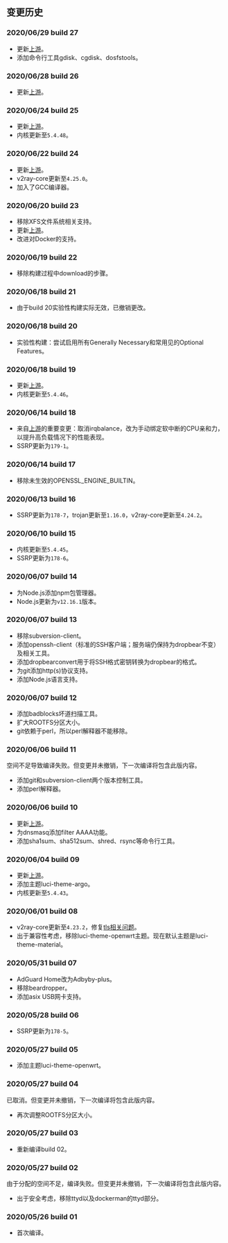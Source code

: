 ## 变更历史
### 2020/06/29 build 27
* 更新[上游](https://github.com/QiuSimons/R2S-OpenWrt/tree/d7f6ecd9862d52e05b5047a9db809580049527c4)。
* 添加命令行工具gdisk、cgdisk、dosfstools。
### 2020/06/28 build 26
* 更新[上游](https://github.com/QiuSimons/R2S-OpenWrt/tree/9d02e66fcfdd16f0b96ed38149047f6b8cfbcf29)。
### 2020/06/24 build 25
* 更新[上游](https://github.com/QiuSimons/R2S-OpenWrt/tree/a9ef544c7c5f986c43707dd3c25806ded96aea27)。
* 内核更新至`5.4.48`。
### 2020/06/22 build 24
* 更新[上游](https://github.com/QiuSimons/R2S-OpenWrt/tree/b887731d111135ab36e9c40a2363274e1f3f3069)。
* v2ray-core更新至`4.25.0`。
* 加入了GCC编译器。
### 2020/06/20 build 23
* 移除XFS文件系统相关支持。
* 更新[上游](https://github.com/QiuSimons/R2S-OpenWrt/tree/4c63f15bdf78780feb3bc5ae11cde1b6d0cf1031)。
* 改进对Docker的支持。
### 2020/06/19 build 22
* 移除构建过程中download的步骤。
### 2020/06/18 build 21
* 由于build 20实验性构建实际无效，已撤销更改。
### 2020/06/18 build 20
* 实验性构建：尝试启用所有Generally Necessary和常用见的Optional Features。
### 2020/06/18 build 19
* 更新[上游](https://github.com/QiuSimons/R2S-OpenWrt/tree/4dc98c9b7a745cb25f56f679ceae8af23d164f73)。
* 内核更新至`5.4.46`。
### 2020/06/14 build 18
* 来自[上游](https://github.com/QiuSimons/R2S-OpenWrt/tree/3954f46c35331b0b6837c073961281a728187ed8)的重要变更：取消irqbalance，改为手动绑定软中断的CPU亲和力，以提升高负载情况下的性能表现。
* SSRP更新为`179-1`。
### 2020/06/14 build 17
* 移除未生效的OPENSSL_ENGINE_BUILTIN。
### 2020/06/13 build 16
* SSRP更新为`178-7`，trojan更新至`1.16.0`，v2ray-core更新至`4.24.2`。
### 2020/06/10 build 15
* 内核更新至`5.4.45`。
* SSRP更新为`178-6`。
### 2020/06/07 build 14
* 为Node.js添加npm包管理器。
* Node.js更新为`v12.16.1`版本。
### 2020/06/07 build 13
* 移除subversion-client。
* 添加openssh-client（标准的SSH客户端；服务端仍保持为dropbear不变）及相关工具。
* 添加dropbearconvert用于将SSH格式密钥转换为dropbear的格式。
* 为git添加http(s)协议支持。
* 添加Node.js语言支持。
### 2020/06/07 build 12
* 添加badblocks坏道扫描工具。
* 扩大ROOTFS分区大小。
* git依赖于perl，所以perl解释器不能移除。
### 2020/06/06 build 11
空间不足导致编译失败。但变更并未撤销，下一次编译将包含此版内容。
* 添加git和subversion-client两个版本控制工具。
* 添加perl解释器。
### 2020/06/06 build 10
* 更新[上游](https://github.com/QiuSimons/R2S-OpenWrt/tree/57eeb22a07104f5537faa3b4764b8bd5811956ef)。
* 为dnsmasq添加filter AAAA功能。
* 添加sha1sum、sha512sum、shred、rsync等命令行工具。
### 2020/06/04 build 09
* 更新[上游](https://github.com/QiuSimons/R2S-OpenWrt/tree/3c6cc906d322ed6608c0cf83e1319f9f74356f31)。
* 添加主题luci-theme-argo。
* 内核更新至`5.4.43`。
### 2020/06/01 build 08
* v2ray-core更新至`4.23.2`，修复[tls相关问题](https://github.com/v2ray/discussion/issues/704)。
* 出于兼容性考虑，移除luci-theme-openwrt主题。现在默认主题是luci-theme-material。
### 2020/05/31 build 07
* AdGuard Home改为Adbyby-plus。
* 移除beardropper。
* 添加asix USB网卡支持。
### 2020/05/28 build 06
* SSRP更新为`178-5`。
### 2020/05/27 build 05
* 添加主题luci-theme-openwrt。
### 2020/05/27 build 04
已取消。但变更并未撤销，下一次编译将包含此版内容。
* 再次调整ROOTFS分区大小。
### 2020/05/27 build 03
* 重新编译build 02。
### 2020/05/27 build 02
由于分配的空间不足，编译失败。但变更并未撤销，下一次编译将包含此版内容。
* 出于安全考虑，移除ttyd以及dockerman的ttyd部分。
### 2020/05/26 build 01
* 首次编译。
